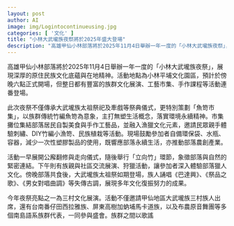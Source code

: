 ```yaml
---
layout: post
author: AI
image: img/Logintocontinueusing.jpg
categories: [ '文化' ]
title: "小林大武壠族夜祭將於2025年盛大登場"
description: "高雄甲仙小林部落將於2025年11月4日舉辦一年一度的「小林大武壠族夜祭」，活動全日涵蓋祭典儀式、三村文化展演、魚笴市集、獵人體驗、民族手作課程等多元族群文化盛事，推廣無塑生活理念與環境永續，並展現原住民族深厚文化底蘊。"
---
```

高雄甲仙小林部落將於2025年11月4日舉辦一年一度的「小林大武壠族夜祭」，展現深厚的原住民族文化底蘊與在地精神。活動地點為小林平埔文化園區，預計於傍晚六點正式開場，但整日都有豐富的族群文化展演、工藝市集、手作課程等活動連番登場。

此次夜祭不僅傳承大武壠族太祖祭祀及牽戲等祭典儀式，更特別策劃「魚笴市集」，以族群傳統竹編魚笴為意象，主打無塑生活概念，落實環境永續精神。市集攤位集結部落居民自製美食與手作工藝品，並融入漁獵文化元素，邀請民眾親手體驗刺繡、DIY竹編小漁笴、民族植栽等活動。現場鼓勵參加者自備環保袋、水瓶、容器，減少一次性塑膠製品的使用，既響應部落永續生活，亦推動部落農創產業。

活動一早展開公廨翻修與走向儀式，隨後舉行「立向竹」環節，象徵部落與自然的緊密連結。下午則有族親與社區交流展演、狩獵活動，讓參加者深入體驗部落獵人文化。傍晚部落共食後，大武壠族太祖祭如期登場，族人誦唱《巴達興》、《祭品之歌》、《男女對唱曲調》等失傳古調，展現多年文化復振努力的成果。

今年夜祭亮點之一為三村文化展演。活動不僅邀請甲仙地區大武壠族三村族人出席，還有台南番仔田西拉雅族、屏東高樹加蚋埔馬卡道族，以及布農原音舞團等多個南島語系族群代表，一同參與盛會。族群之間以歌謠